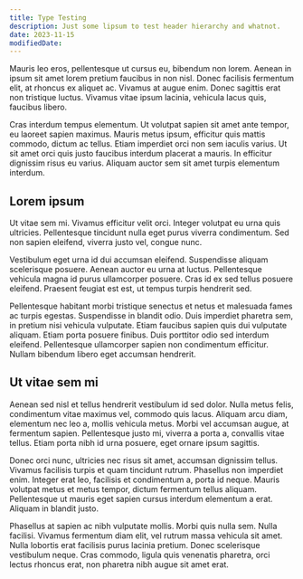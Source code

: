 ```yaml
---
title: Type Testing
description: Just some lipsum to test header hierarchy and whatnot.
date: 2023-11-15
modifiedDate:
---
```

<span class="dc">M</span>auris leo eros, pellentesque ut cursus eu, bibendum non lorem. Aenean in ipsum sit amet lorem pretium faucibus in non nisl. Donec facilisis fermentum elit, at rhoncus ex aliquet ac. Vivamus at augue enim. Donec sagittis erat non tristique luctus. Vivamus vitae ipsum lacinia, vehicula lacus quis, faucibus libero.

Cras interdum tempus elementum. Ut volutpat sapien sit amet ante tempor, eu laoreet sapien maximus. Mauris metus ipsum, efficitur quis mattis commodo, dictum ac tellus. Etiam imperdiet orci non sem iaculis varius. Ut sit amet orci quis justo faucibus interdum placerat a mauris. In efficitur dignissim risus eu varius. Aliquam auctor sem sit amet turpis elementum interdum.
## Lorem ipsum
Ut vitae sem mi. Vivamus efficitur velit orci. Integer volutpat eu urna quis ultricies. Pellentesque tincidunt nulla eget purus viverra condimentum. Sed non sapien eleifend, viverra justo vel, congue nunc.

Vestibulum eget urna id dui accumsan eleifend. Suspendisse aliquam scelerisque posuere. Aenean auctor eu urna at luctus. Pellentesque vehicula magna id purus ullamcorper posuere. Cras id ex sed tellus posuere eleifend. Praesent feugiat est est, ut tempus turpis hendrerit sed.

Pellentesque habitant morbi tristique senectus et netus et malesuada fames ac turpis egestas. Suspendisse in blandit odio. Duis imperdiet pharetra sem, in pretium nisi vehicula vulputate. Etiam faucibus sapien quis dui vulputate aliquam. Etiam porta posuere finibus. Duis porttitor odio sed interdum eleifend. Pellentesque ullamcorper sapien non condimentum efficitur. Nullam bibendum libero eget accumsan hendrerit.

## Ut vitae sem mi
Aenean sed nisl et tellus hendrerit vestibulum id sed dolor. Nulla metus felis, condimentum vitae maximus vel, commodo quis lacus. Aliquam arcu diam, elementum nec leo a, mollis vehicula metus. Morbi vel accumsan augue, at fermentum sapien. Pellentesque justo mi, viverra a porta a, convallis vitae tellus. Etiam porta nibh id urna posuere, eget ornare ipsum sagittis.

Donec orci nunc, ultricies nec risus sit amet, accumsan dignissim tellus. Vivamus facilisis turpis et quam tincidunt rutrum. Phasellus non imperdiet enim. Integer erat leo, facilisis et condimentum a, porta id neque. Mauris volutpat metus et metus tempor, dictum fermentum tellus aliquam. Pellentesque ut mauris eget sapien cursus interdum elementum a erat. Aliquam in blandit justo.

Phasellus at sapien ac nibh vulputate mollis. Morbi quis nulla sem. Nulla facilisi. Vivamus fermentum diam elit, vel rutrum massa vehicula sit amet. Nulla lobortis erat facilisis purus lacinia pretium. Donec scelerisque vestibulum neque. Cras commodo, ligula quis venenatis pharetra, orci lectus rhoncus erat, non pharetra nibh augue sit amet erat.

